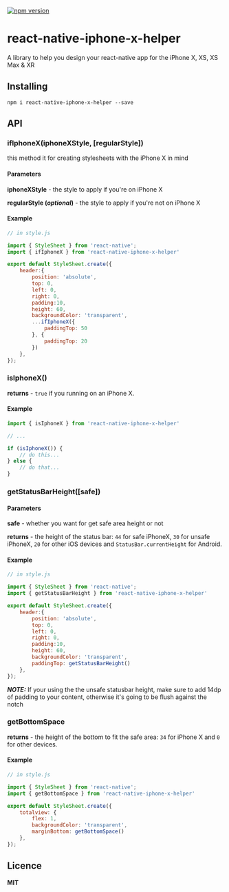 [![npm version](https://badge.fury.io/js/react-native-iphone-x-helper.svg)](https://badge.fury.io/js/react-native-iphone-x-helper)

# react-native-iphone-x-helper
A library to help you design your react-native app for the iPhone X, XS, XS Max & XR

## Installing ##
`npm i react-native-iphone-x-helper --save`

## API ##

### ifIphoneX(iphoneXStyle, \[regularStyle\]) ###
this method it for creating stylesheets with the iPhone X in mind

#### Parameters ####
**iphoneXStyle** - the style to apply if you're on iPhone X

**regularStyle (*optional*)** - the style to apply if you're not on iPhone X

#### Example ####
```js
// in style.js

import { StyleSheet } from 'react-native';
import { ifIphoneX } from 'react-native-iphone-x-helper'

export default StyleSheet.create({
    header:{
        position: 'absolute',
        top: 0,
        left: 0,
        right: 0,
        padding:10,
        height: 60,
        backgroundColor: 'transparent',
        ...ifIphoneX({
            paddingTop: 50
        }, {
            paddingTop: 20
        })
    },
});
```

### isIphoneX() ###

**returns** - `true` if you running on an iPhone X.

#### Example ####
```js
import { isIphoneX } from 'react-native-iphone-x-helper'

// ...

if (isIphoneX()) {
    // do this...
} else {
    // do that...
}
```

### getStatusBarHeight([safe]) ###

#### Parameters ####
**safe** - whether you want for get safe area height or not

**returns** - the height of the status bar: `44` for safe iPhoneX, `30` for unsafe iPhoneX, `20` for other iOS devices and `StatusBar.currentHeight` for Android.

#### Example ####

```js
// in style.js

import { StyleSheet } from 'react-native';
import { getStatusBarHeight } from 'react-native-iphone-x-helper'

export default StyleSheet.create({
    header:{
        position: 'absolute',
        top: 0,
        left: 0,
        right: 0,
        padding:10,
        height: 60,
        backgroundColor: 'transparent',
        paddingTop: getStatusBarHeight()
    },
});
```

***NOTE:*** If your using the the unsafe statusbar height, make sure to add 14dp of padding to your content, otherwise it's going to be flush against the notch

### getBottomSpace ###

**returns** - the height of the bottom to fit the safe area: `34` for iPhone X and `0` for other devices.

#### Example ####

```js
// in style.js

import { StyleSheet } from 'react-native';
import { getBottomSpace } from 'react-native-iphone-x-helper'

export default StyleSheet.create({
    totalview: {
        flex: 1,
        backgroundColor: 'transparent',
        marginBottom: getBottomSpace()
    },
});
```

## Licence ##
**MIT**
